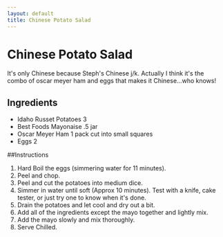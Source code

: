 ```yaml
---
layout: default
title: Chinese Potato Salad
---
```



Chinese Potato Salad
======================
It's only Chinese because Steph's Chinese j/k.  Actually I think it's the combo of oscar meyer ham and eggs that makes it Chinese…who knows!

## Ingredients


* Idaho Russet Potatoes 3
* Best Foods Mayonaise .5 jar
* Oscar Meyer Ham 1 pack cut into small squares
* Eggs 2


##Instructions

1. Hard Boil the eggs (simmering water for 11 minutes).
2. Peel and chop.
3. Peel and cut the potatoes into medium dice.
4. Simmer in water until soft (Approx 10 minutes).  Test with a knife, cake tester, or just try one to know when it's done.
5. Drain the potatoes and let cool and dry out a bit.
6. Add all of the ingredients except the mayo together and lightly mix.
7. Add the mayo slowly and mix thoroughly.
8. Serve Chilled.
